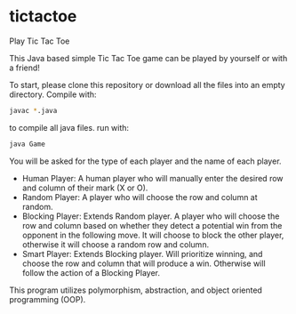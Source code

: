# tictactoe
Play Tic Tac Toe

This Java based simple Tic Tac Toe game can be played by yourself or with a friend!

To start, please clone this repository or download all the files into an empty directory.
Compile with:

```bash
javac *.java
```

to compile all java files.
run with:

```bash
java Game
```

You will be asked for the type of each player and the name of each player.
* Human Player: A human player who will manually enter the desired row and column of their mark (X or O).
* Random Player: A player who will choose the row and column at random.
* Blocking Player: Extends Random player. A player who will choose the row and column based on whether they detect a potential win from the opponent in the following move. It will choose to block the other player, otherwise it will choose a random row and column.
* Smart Player: Extends Blocking player. Will prioritize winning, and choose the row and column that will produce a win. Otherwise will follow the action of a Blocking Player.

This program utilizes polymorphism, abstraction, and object oriented programming (OOP).

